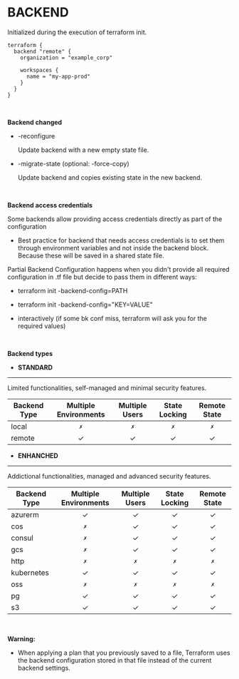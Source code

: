 # BACKEND

Initialized during the execution of terraform init.

```
terraform {
  backend "remote" {
    organization = "example_corp"

    workspaces {
      name = "my-app-prod"
    }
  }
}

```

&nbsp;

**Backend changed**

- -reconfigure  

  Update backend with a new empty state file.

- -migrate-state (optional: -force-copy)

  Update backend and copies existing state in the new backend.

&nbsp;

**Backend access credentials**

Some backends allow providing access credentials directly as part of the configuration

  - Best practice for backend that needs access credentials is to set them through environment variables and not inside the backend block. Because these will be saved in a shared state file.

Partial Backend Configuration happens when you didn't provide all required configuration in .tf file but decide to pass them in different ways:

  - terraform init -backend-config=PATH

  - terraform init -backend-config="KEY=VALUE"

  - interactively (if some bk conf miss, terraform will ask you for the required values)

&nbsp;

**Backend types**

- **STANDARD**
---

Limited functionalities, self-managed and minimal security features.

| Backend Type | Multiple Environments | Multiple Users | State Locking | Remote State |
| ------------ | :------------------: | :------------: | :-----------: | :----------: |
| local        |          `✗`          |       `✗`       |      `✗`       |      `✗`      |
| remote       |         ✓          |      ✓       |      ✓      |      ✓     |



- **ENHANCHED**
---

Addictional functionalities, managed and advanced security features.

| Backend Type | Multiple Environments | Multiple Users | State Locking | Remote State |
| ------------ | :------------------: | :------------: | :-----------: | :----------: |
| azurerm      |         ✓          |      ✓       |      ✓      |      ✓     |
| cos          |          `✗`          |      ✓       |      ✓      |      ✓     |
| consul       |          `✗`          |      ✓       |      ✓      |      ✓     |
| gcs          |          `✗`          |      ✓       |      ✓      |      ✓     |
| http         |          `✗`          |       `✗`       |      `✗`       |      `✗`      |
| kubernetes  |         ✓          |      ✓       |      ✓      |      ✓     |
| oss          |          `✗`          |       `✗`       |      `✗`       |      `✗`      |
| pg           |         ✓          |      ✓       |      ✓      |      ✓     |
| s3           |         ✓          |      ✓       |      ✓      |      ✓     |

&nbsp;

**Warning:** 
  - When applying a plan that you previously saved to a file, Terraform uses the backend configuration stored in that file instead of the current backend settings.